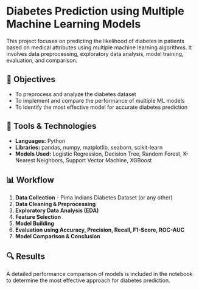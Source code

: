 # Diabetes Prediction using Multiple Machine Learning Models

This project focuses on predicting the likelihood of diabetes in patients based on medical attributes using multiple machine learning algorithms. It involves data preprocessing, exploratory data analysis, model training, evaluation, and comparison.

## 📌 Objectives

- To preprocess and analyze the diabetes dataset
- To implement and compare the performance of multiple ML models
- To identify the most effective model for accurate diabetes prediction

## 🧰 Tools & Technologies

- **Languages:** Python
- **Libraries:** pandas, numpy, matplotlib, seaborn, scikit-learn
- **Models Used:** Logistic Regression, Decision Tree, Random Forest, K-Nearest Neighbors, Support Vector Machine, XGBoost

## 📊 Workflow

1. **Data Collection** - Pima Indians Diabetes Dataset (or any other)
2. **Data Cleaning & Preprocessing**
3. **Exploratory Data Analysis (EDA)**
4. **Feature Selection**
5. **Model Building**
6. **Evaluation using Accuracy, Precision, Recall, F1-Score, ROC-AUC**
7. **Model Comparison & Conclusion**

## 🔍 Results

A detailed performance comparison of models is included in the notebook to determine the most effective approach for diabetes prediction.

